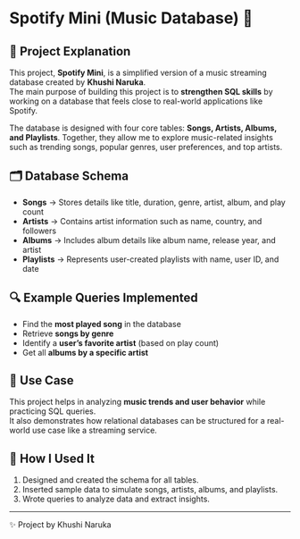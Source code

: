 # Spotify Mini (Music Database) 🎵

## 📌 Project Explanation  
This project, **Spotify Mini**, is a simplified version of a music streaming database created by **Khushi Naruka**.  
The main purpose of building this project is to **strengthen SQL skills** by working on a database that feels close to real-world applications like Spotify.  

The database is designed with four core tables: **Songs, Artists, Albums, and Playlists**. Together, they allow me to explore music-related insights such as trending songs, popular genres, user preferences, and top artists.  

## 🗂️ Database Schema  
- **Songs** → Stores details like title, duration, genre, artist, album, and play count  
- **Artists** → Contains artist information such as name, country, and followers  
- **Albums** → Includes album details like album name, release year, and artist  
- **Playlists** → Represents user-created playlists with name, user ID, and date  

## 🔍 Example Queries Implemented  
- Find the **most played song** in the database  
- Retrieve **songs by genre**  
- Identify a **user’s favorite artist** (based on play count)  
- Get all **albums by a specific artist**  

## 🚀 Use Case  
This project helps in analyzing **music trends and user behavior** while practicing SQL queries.  
It also demonstrates how relational databases can be structured for a real-world use case like a streaming service.  

## 📂 How I Used It  
1. Designed and created the schema for all tables.  
2. Inserted sample data to simulate songs, artists, albums, and playlists.  
3. Wrote queries to analyze data and extract insights.  

---

✨ Project by Khushi Naruka
